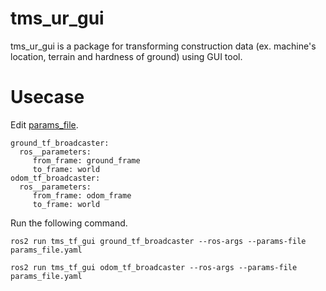 # tms_ur_gui

tms_ur_gui is a package for transforming construction data (ex. machine's location, terrain and hardness of ground) using GUI tool.

# Usecase

Edit [params_file](./params_file.yaml).

```
ground_tf_broadcaster:
  ros__parameters:
     from_frame: ground_frame
     to_frame: world
odom_tf_broadcaster:
  ros__parameters:
     from_frame: odom_frame
     to_frame: world
```

Run the following command.

```
ros2 run tms_tf_gui ground_tf_broadcaster --ros-args --params-file params_file.yaml

ros2 run tms_tf_gui odom_tf_broadcaster --ros-args --params-file params_file.yaml
```

<!-- TODO: Update this README.md  -->
